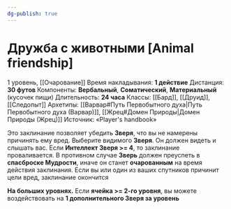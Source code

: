 ```yaml
---
dg-publish: true
---
```

# Дружба с животными [Animal friendship]
1 уровень, [[Очарование]]
Время накладывания: **1 действие**
Дистанция: **30 футов**
Компоненты: **Вербальный**, **Соматический**, **Материальный** (кусочек пищи)
Длительность: **24 часа**
Классы: [[Бард]], [[Друид]], [[Следопыт]]
Архетипы: [[Варвар#Путь Первобытного духа|Путь Первобытного духа (Варвар)]], [[Жрец#Домен Природы|Домен Природы (Жрец)]]
Источник: «Player's handbook»

Это заклинание позволяет убедить **Зверя**, что вы не намерены причинять ему вред. Выберите видимого **Зверя**. Он должен видеть и слышать вас. Если **Интеллект Зверя >= 4**, то заклинание проваливается. В противном случае **Зверь** должен преуспеть в **спасброске Мудрости**, иначе он станет **очарованным** на время действия заклинания. Если вы или один из ваших спутников причинит цели вред, заклинание окончится

**На больших уровнях.** Если **ячейка >= 2-го уровня**, вы можете воздействовать на **1 дополнительного Зверя за уровень**